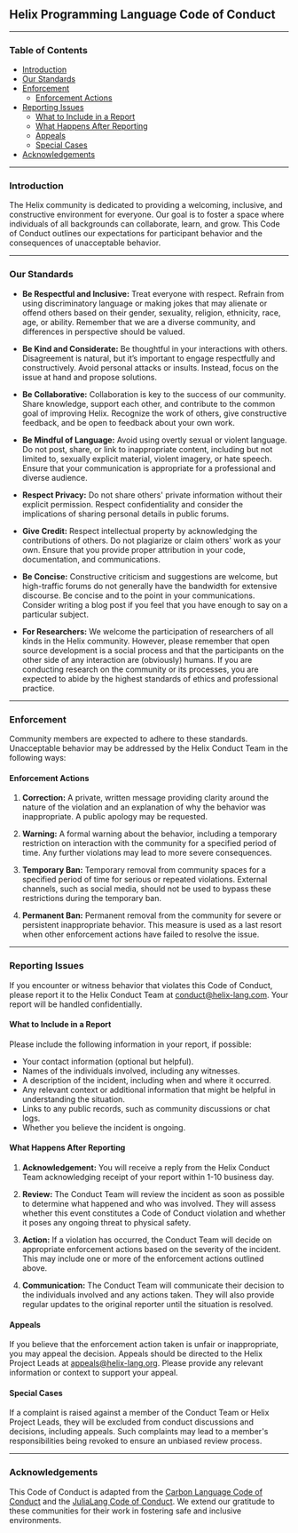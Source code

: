 ## Helix Programming Language Code of Conduct

---

### Table of Contents

- [Introduction](#introduction)
- [Our Standards](#our-standards)
- [Enforcement](#enforcement)
  - [Enforcement Actions](#enforcement-actions)
- [Reporting Issues](#reporting-issues)
  - [What to Include in a Report](#what-to-include-in-a-report)
  - [What Happens After Reporting](#what-happens-after-reporting)
  - [Appeals](#appeals)
  - [Special Cases](#special-cases)
- [Acknowledgements](#acknowledgements)

---

### Introduction

The Helix community is dedicated to providing a welcoming, inclusive, and constructive environment for everyone. Our goal is to foster a space where individuals of all backgrounds can collaborate, learn, and grow. This Code of Conduct outlines our expectations for participant behavior and the consequences of unacceptable behavior.

---

### Our Standards

- **Be Respectful and Inclusive:** Treat everyone with respect. Refrain from using discriminatory language or making jokes that may alienate or offend others based on their gender, sexuality, religion, ethnicity, race, age, or ability. Remember that we are a diverse community, and differences in perspective should be valued.

- **Be Kind and Considerate:** Be thoughtful in your interactions with others. Disagreement is natural, but it’s important to engage respectfully and constructively. Avoid personal attacks or insults. Instead, focus on the issue at hand and propose solutions.

- **Be Collaborative:** Collaboration is key to the success of our community. Share knowledge, support each other, and contribute to the common goal of improving Helix. Recognize the work of others, give constructive feedback, and be open to feedback about your own work.

- **Be Mindful of Language:** Avoid using overtly sexual or violent language. Do not post, share, or link to inappropriate content, including but not limited to, sexually explicit material, violent imagery, or hate speech. Ensure that your communication is appropriate for a professional and diverse audience.

- **Respect Privacy:** Do not share others' private information without their explicit permission. Respect confidentiality and consider the implications of sharing personal details in public forums.

- **Give Credit:** Respect intellectual property by acknowledging the contributions of others. Do not plagiarize or claim others' work as your own. Ensure that you provide proper attribution in your code, documentation, and communications.

- **Be Concise:** Constructive criticism and suggestions are welcome, but high-traffic forums do not generally have the bandwidth for extensive discourse. Be concise and to the point in your communications. Consider writing a blog post if you feel that you have enough to say on a particular subject.

- **For Researchers:** We welcome the participation of researchers of all kinds in the Helix community. However, please remember that open source development is a social process and that the participants on the other side of any interaction are (obviously) humans. If you are conducting research on the community or its processes, you are expected to abide by the highest standards of ethics and professional practice.

---

### Enforcement

Community members are expected to adhere to these standards. Unacceptable behavior may be addressed by the Helix Conduct Team in the following ways:

#### Enforcement Actions

1. **Correction:** A private, written message providing clarity around the nature of the violation and an explanation of why the behavior was inappropriate. A public apology may be requested.

2. **Warning:** A formal warning about the behavior, including a temporary restriction on interaction with the community for a specified period of time. Any further violations may lead to more severe consequences.

3. **Temporary Ban:** Temporary removal from community spaces for a specified period of time for serious or repeated violations. External channels, such as social media, should not be used to bypass these restrictions during the temporary ban.

4. **Permanent Ban:** Permanent removal from the community for severe or persistent inappropriate behavior. This measure is used as a last resort when other enforcement actions have failed to resolve the issue.

---

### Reporting Issues

If you encounter or witness behavior that violates this Code of Conduct, please report it to the Helix Conduct Team at [conduct@helix-lang.com](mailto:conduct@helix-lang.com). Your report will be handled confidentially. 

#### What to Include in a Report

Please include the following information in your report, if possible:

- Your contact information (optional but helpful).
- Names of the individuals involved, including any witnesses.
- A description of the incident, including when and where it occurred.
- Any relevant context or additional information that might be helpful in understanding the situation.
- Links to any public records, such as community discussions or chat logs.
- Whether you believe the incident is ongoing.

#### What Happens After Reporting

1. **Acknowledgement:** You will receive a reply from the Helix Conduct Team acknowledging receipt of your report within 1-10 business day.

2. **Review:** The Conduct Team will review the incident as soon as possible to determine what happened and who was involved. They will assess whether this event constitutes a Code of Conduct violation and whether it poses any ongoing threat to physical safety.

3. **Action:** If a violation has occurred, the Conduct Team will decide on appropriate enforcement actions based on the severity of the incident. This may include one or more of the enforcement actions outlined above.

4. **Communication:** The Conduct Team will communicate their decision to the individuals involved and any actions taken. They will also provide regular updates to the original reporter until the situation is resolved.

#### Appeals

If you believe that the enforcement action taken is unfair or inappropriate, you may appeal the decision. Appeals should be directed to the Helix Project Leads at [appeals@helix-lang.org](mailto:appeals@helix-lang.org). Please provide any relevant information or context to support your appeal.

#### Special Cases

If a complaint is raised against a member of the Conduct Team or Helix Project Leads, they will be excluded from conduct discussions and decisions, including appeals. Such complaints may lead to a member's responsibilities being revoked to ensure an unbiased review process.

---

### Acknowledgements

This Code of Conduct is adapted from the [Carbon Language Code of Conduct](https://github.com/carbon-language/carbon-lang/blob/trunk/docs/project/code_of_conduct.md) and the [JuliaLang Code of Conduct](https://julialang.org/community/standards/). We extend our gratitude to these communities for their work in fostering safe and inclusive environments.
